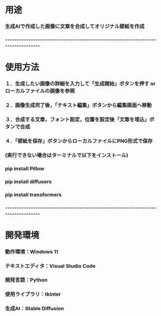 # 用途
### 生成AIで作成した画像に文章を合成してオリジナル壁紙を作成
### --------------------------------------------------------------------------------
# 使用方法
### １．生成したい画像の詳細を入力して「生成開始」ボタンを押す or ローカルファイルの画像を参照
### ２．画像生成完了後，「テキスト編集」ボタンから編集画面へ移動
### ３．合成する文章，フォント設定，位置を設定後「文章を埋込」ボタンで合成
### ４．「壁紙を保存」ボタンからローカルファイルにPNG形式で保存
### (実行できない場合はターミナルで以下をインストール)
### pip install Pillow
### pip install diffusers
### pip install transformers
### --------------------------------------------------------------------------------
# 開発環境
### 動作環境：Windows 11
### テキストエディタ：Visual Studio Code
### 開発言語：Python
### 使用ライブラリ：tkinter
### 生成AI：Stable Diffusion
